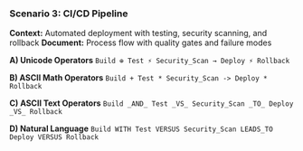 ### Scenario 3: CI/CD Pipeline
**Context:** Automated deployment with testing, security scanning, and rollback
**Document:** Process flow with quality gates and failure modes

**A) Unicode Operators**
`Build ⊕ Test ⚡ Security_Scan → Deploy ⚡ Rollback`

**B) ASCII Math Operators**
`Build + Test * Security_Scan -> Deploy * Rollback`

**C) ASCII Text Operators**
`Build _AND_ Test _VS_ Security_Scan _TO_ Deploy _VS_ Rollback`

**D) Natural Language**
`Build WITH Test VERSUS Security_Scan LEADS_TO Deploy VERSUS Rollback`

